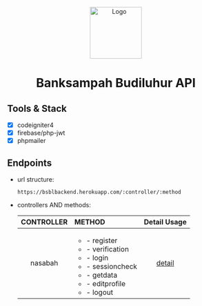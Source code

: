 <p align="center">
  <a href="https://github.com/korospace/t-gadgetapi">
    <img src="assets/logo.png" alt="Logo" width="120">
  </a>

  <h1 align="center">Banksampah Budiluhur API</h1>
</p>

## Tools & Stack
- [x] codeigniter4
- [x] firebase/php-jwt
- [x] phpmailer

## Endpoints <br>
- url structure: <br>
  ```
  https://bsblbackend.herokuapp.com/:controller/:method
  ```

- controllers AND methods:

  | CONTROLLER | METHOD | Detail Usage |
  |    :--:    |  :---  |     :--:     |
  | nasabah   | <ul><li>- register</li><li>- verification</li><li>- login</li><li>- sessioncheck</li><li>- getdata</li><li>- editprofile</li><li>- logout</li></ul> | <a href="/sub-readme/nasabah/README.md">detail</a>
